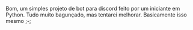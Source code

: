 Bom, um simples projeto de bot para discord feito por um iniciante em Python.
Tudo muito bagunçado, mas tentarei melhorar.
Basicamente isso mesmo ;-;
